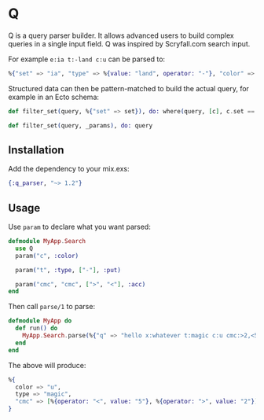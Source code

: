 # Q

Q is a query parser builder. It allows advanced users to build complex queries in a single input field. Q was inspired by Scryfall.com search input.

For example `e:ia t:-land c:u` can be parsed to:

```elixir
%{"set" => "ia", "type" => %{value: "land", operator: "-"}, "color" => "u"}
```

Structured data can then be pattern-matched to build the actual query, for example in an Ecto schema:

```elixir
def filter_set(query, %{"set" => set}), do: where(query, [c], c.set == ^set)

def filter_set(query, _params), do: query
```

## Installation


Add the dependency to your mix.exs:

```elixir
{:q_parser, "~> 1.2"}
```


## Usage

Use `param` to declare what you want parsed:

```elixir
defmodule MyApp.Search
  use Q
  param("c", :color)

  param("t", :type, ["-"], :put)

  param("cmc", "cmc", [">", "<"], :acc)
end
```

Then call `parse/1` to parse:

```elixir
defmodule MyApp do
  def run() do
    MyApp.Search.parse(%{"q" => "hello x:whatever t:magic c:u cmc:>2,<5"})
  end
end
```

The above will produce:

```elixir
%{
  color => "u",
  type => "magic",  
  "cmc" => [%{operator: "<", value: "5"}, %{operator: ">", value: "2"}]
}
```
